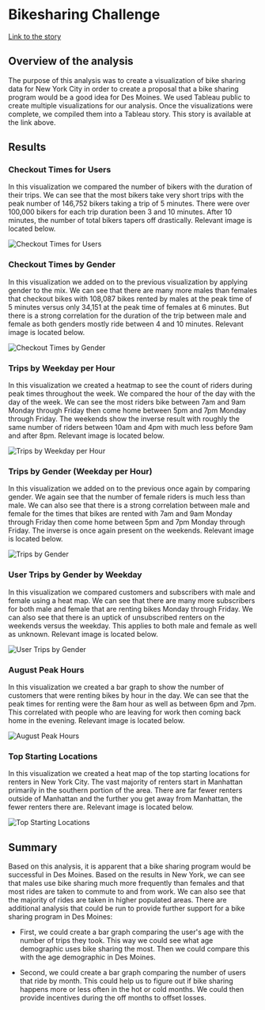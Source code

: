 # Bikesharing Challenge

[Link to the story](https://public.tableau.com/app/profile/sean.draper/viz/CitiBikeChallenge_16380398425380/CitiBikeChallengeStory?publish=yes)

## Overview of the analysis

The purpose of this analysis was to create a visualization of bike sharing data for New York City in order to create a proposal that a bike sharing program would be a good idea for Des Moines. We used Tableau public to create multiple visualizations for our analysis. Once the visualizations were complete, we compiled them into a Tableau story. This story is available at the link above.

## Results

### Checkout Times for Users

In this visualization we compared the number of bikers with the duration of their trips. We can see that the most bikers take very short trips with the peak number of 146,752 bikers taking a trip of 5 minutes. There were over 100,000 bikers for each trip duration been 3 and 10 minutes. After 10 minutes, the number of total bikers tapers off drastically. Relevant image is located below.

![Checkout Times for Users](resources/checkout_times_for_users.png)

### Checkout Times by Gender

In this visualization we added on to the previous visualization by applying gender to the mix. We can see that there are many more males than females that checkout bikes with 108,087 bikes rented by males at the peak time of 5 minutes versus only 34,151 at the peak time of females at 6 minutes. But there is a strong correlation for the duration of the trip between male and female as both genders mostly ride between 4 and 10 minutes. Relevant image is located below.

![Checkout Times by Gender](resources/checkout_times_by_gender.png)

### Trips by Weekday per Hour

In this visualization we created a heatmap to see the count of riders during peak times throughout the week. We compared the hour of the day with the day of the week. We can see the most riders bike between 7am and 9am Monday through Friday then come home between 5pm and 7pm Monday through Friday. The weekends show the inverse result with roughly the same number of riders between 10am and 4pm with much less before 9am and after 8pm. Relevant image is located below.

![Trips by Weekday per Hour](resources/trips_by_weekday.png)

### Trips by Gender (Weekday per Hour)

In this visualization we added on to the previous once again by comparing gender. We again see that the number of female riders is much less than male. We can also see that there is a strong correlation between male and female for the times that bikes are rented with 7am and 9am Monday through Friday then come home between 5pm and 7pm Monday through Friday. The inverse is once again present on the weekends. Relevant image is located below.

![Trips by Gender](resources/trips_by_gender.png)

### User Trips by Gender by Weekday

In this visualization we compared customers and subscribers with male and female using a heat map. We can see that there are many more subscribers for both male and female that are renting bikes Monday through Friday. We can also see that there is an uptick of unsubscribed renters on the weekends versus the weekday. This applies to both male and female as well as unknown. Relevant image is located below.

![User Trips by Gender](resources/user_trips_by_gender.png)

### August Peak Hours

In this visualization we created a bar graph to show the number of customers that were renting bikes by hour in the day. We can see that the peak times for renting were the 8am hour as well as between 6pm and 7pm. This correlated with people who are leaving for work then coming back home in the evening. Relevant image is located below.

![August Peak Hours](resources/august_peak_hours.png)

### Top Starting Locations

In this visualization we created a heat map of the top starting locations for renters in New York City. The vast majority of renters start in Manhattan primarily in the southern portion of the area. There are far fewer renters outside of Manhattan and the further you get away from Manhattan, the fewer renters there are. Relevant image is located below.

![Top Starting Locations](resources/top_starting_locations.png)

## Summary

Based on this analysis, it is apparent that a bike sharing program would be successful in Des Moines. Based on the results in New York, we can see that males use bike sharing much more frequently than females and that most rides are taken to commute to and from work. We can also see that the majority of rides are taken in higher populated areas. There are additional analysis that could be run to provide further support for a bike sharing program in Des Moines:

- First, we could create a bar graph comparing the user's age with the number of trips they took. This way we could see what age demographic uses bike sharing the most. Then we could compare this with the age demographic in Des Moines.

- Second,  we could create a bar graph comparing the number of users that ride by month. This could help us to figure out if bike sharing happens more or less often in the hot or cold months. We could then provide incentives during the off months to offset losses.